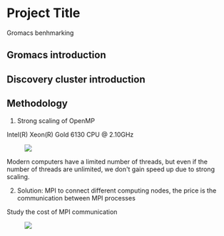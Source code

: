 # Project Title

Gromacs benhmarking

## Gromacs introduction

## Discovery cluster introduction

## Methodology
1. Strong scaling of OpenMP

Intel(R) Xeon(R) Gold 6130 CPU @ 2.10GHz
<figure>
  <img src="https://github.com/hoatrinhusc/Gromacs-benchmark/blob/main/1MPI-OpenMP.png"/>
</figure>

Modern computers have a limited number of threads, but even if the number of threads are unlimited, we don't gain speed up due to strong scaling.

2. Solution: MPI to connect different computing nodes, the price is the communication between MPI processes

Study the cost of MPI communication
<figure>
  <img src="https://github.com/hoatrinhusc/Gromacs-benchmark/blob/main/MPI_PME.png"/>
</figure>




